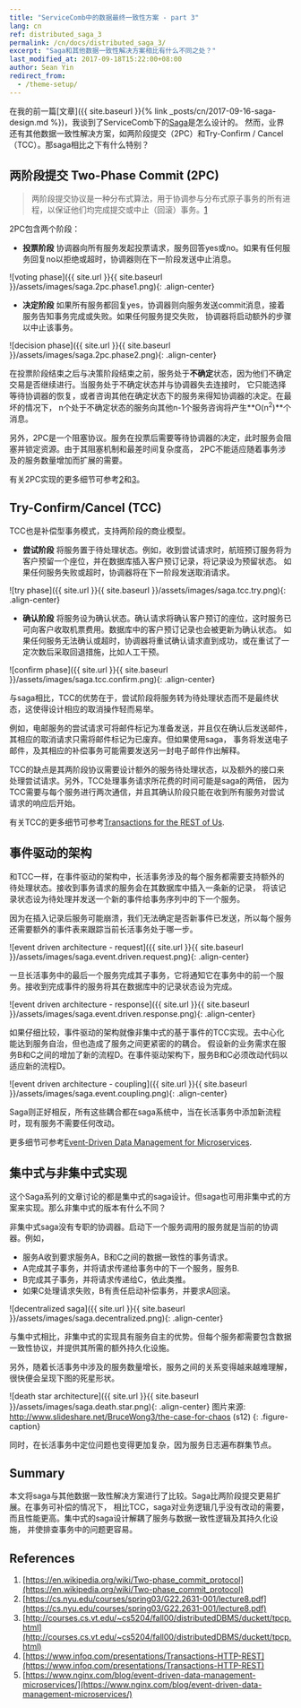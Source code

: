 ```yaml
---
title: "ServiceComb中的数据最终一致性方案 - part 3"
lang: cn
ref: distributed_saga_3
permalink: /cn/docs/distributed_saga_3/
excerpt: "Saga和其他数据一致性解决方案相比有什么不同之处？"
last_modified_at: 2017-09-18T15:22:00+08:00
author: Sean Yin
redirect_from:
  - /theme-setup/
---
```


在我的前一篇[文章]({{ site.baseurl }}{% link _posts/cn/2017-09-16-saga-design.md %})，我谈到了ServiceComb下的[Saga][1]是怎么设计的。
然而，业界还有其他数据一致性解决方案，如两阶段提交（2PC）和Try-Confirm / Cancel（TCC）。那saga相比之下有什么特别？

## 两阶段提交 Two-Phase Commit (2PC)
>两阶段提交协议是一种分布式算法，用于协调参与分布式原子事务的所有进程，以保证他们均完成提交或中止（回滚）事务。[1]

2PC包含两个阶段：
* **投票阶段** 协调器向所有服务发起投票请求，服务回答yes或no。如果有任何服务回复no以拒绝或超时，协调器则在下一阶段发送中止消息。

![voting phase]({{ site.url }}{{ site.baseurl }}/assets/images/saga.2pc.phase1.png){: .align-center}

* **决定阶段** 如果所有服务都回复yes，协调器则向服务发送commit消息，接着服务告知事务完成或失败。如果任何服务提交失败，
协调器将启动额外的步骤以中止该事务。

![decision phase]({{ site.url }}{{ site.baseurl }}/assets/images/saga.2pc.phase2.png){: .align-center}

在投票阶段结束之后与决策阶段结束之前，服务处于**不确定**状态，因为他们不确定交易是否继续进行。当服务处于不确定状态并与协调器失去连接时，
它只能选择等待协调器的恢复，或者咨询其他在确定状态下的服务来得知协调器的决定。在最坏的情况下，
n个处于不确定状态的服务向其他n-1个服务咨询将产生**O(n<sup>2</sup>)**个消息。

另外，2PC是一个阻塞协议。服务在投票后需要等待协调器的决定，此时服务会阻塞并锁定资源。由于其阻塞机制和最差时间复杂度高，
2PC不能适应随着事务涉及的服务数量增加而扩展的需要。

有关2PC实现的更多细节可参考[2]和[3]。

## Try-Confirm/Cancel (TCC)
TCC也是补偿型事务模式，支持两阶段的商业模型。
* **尝试阶段** 将服务置于待处理状态。例如，收到尝试请求时，航班预订服务将为客户预留一个座位，并在数据库插入客户预订记录，将记录设为预留状态。
如果任何服务失败或超时，协调器将在下一阶段发送取消请求。

![try phase]({{ site.url }}{{ site.baseurl }}/assets/images/saga.tcc.try.png){: .align-center}

* **确认阶段** 将服务设为确认状态。确认请求将确认客户预订的座位，这时服务已可向客户收取机票费用。数据库中的客户预订记录也会被更新为确认状态。
如果任何服务无法确认或超时，协调器将重试确认请求直到成功，或在重试了一定次数后采取回退措施，比如人工干预。

![confirm phase]({{ site.url }}{{ site.baseurl }}/assets/images/saga.tcc.confirm.png){: .align-center}

与saga相比，TCC的优势在于，尝试阶段将服务转为待处理状态而不是最终状态，这使得设计相应的取消操作轻而易举。

例如，电邮服务的尝试请求可将邮件标记为准备发送，并且仅在确认后发送邮件，其相应的取消请求只需将邮件标记为已废弃。但如果使用saga，
事务将发送电子邮件，及其相应的补偿事务可能需要发送另一封电子邮件作出解释。

TCC的缺点是其两阶段协议需要设计额外的服务待处理状态，以及额外的接口来处理尝试请求。另外，TCC处理事务请求所花费的时间可能是saga的两倍，
因为TCC需要与每个服务进行两次通信，并且其确认阶段只能在收到所有服务对尝试请求的响应后开始。

有关TCC的更多细节可参考[Transactions for the REST of Us][4].

## 事件驱动的架构
和TCC一样，在事件驱动的架构中，长活事务涉及的每个服务都需要支持额外的待处理状态。接收到事务请求的服务会在其数据库中插入一条新的记录，
将该记录状态设为待处理并发送一个新的事件给事务序列中的下一个服务。
 
因为在插入记录后服务可能崩溃，我们无法确定是否新事件已发送，所以每个服务还需要额外的事件表来跟踪当前长活事务处于哪一步。

![event driven architecture - request]({{ site.url }}{{ site.baseurl }}/assets/images/saga.event.driven.request.png){: .align-center}

一旦长活事务中的最后一个服务完成其子事务，它将通知它在事务中的前一个服务。接收到完成事件的服务将其在数据库中的记录状态设为完成。

![event driven architecture - response]({{ site.url }}{{ site.baseurl }}/assets/images/saga.event.driven.response.png){: .align-center}

如果仔细比较，事件驱动的架构就像非集中式的基于事件的TCC实现。去中心化能达到服务自治，但也造成了服务之间更紧密的的耦合。
假设新的业务需求在服务B和C之间的增加了新的流程D。在事件驱动架构下，服务B和C必须改动代码以适应新的流程D。

![event driven architecture - coupling]({{ site.url }}{{ site.baseurl }}/assets/images/saga.event.coupling.png){: .align-center}

Saga则正好相反，所有这些耦合都在saga系统中，当在长活事务中添加新流程时，现有服务不需要任何改动。

更多细节可参考[Event-Driven Data Management for Microservices][5].

## 集中式与非集中式实现
这个Saga系列的文章讨论的都是集中式的saga设计。但saga也可用非集中式的方案来实现。那么非集中式的版本有什么不同？

非集中式saga没有专职的协调器。启动下一个服务调用的服务就是当前的协调器。例如，
* 服务A收到要求服务A，B和C之间的数据一致性的事务请求。
* A完成其子事务，并将请求传递给事务中的下一个服务，服务B.
* B完成其子事务，并将请求传递给C，依此类推。
* 如果C处理请求失败，B有责任启动补偿事务，并要求A回滚。

![decentralized saga]({{ site.url }}{{ site.baseurl }}/assets/images/saga.decentralized.png){: .align-center}

与集中式相比，非集中式的实现具有服务自主的优势。但每个服务都需要包含数据一致性协议，并提供其所需的额外持久化设施。

另外，随着长活事务中涉及的服务数量增长，服务之间的关系变得越来越难理解，很快便会呈现下图的死星形状。

![death star architecture]({{ site.url }}{{ site.baseurl }}/assets/images/saga.death.star.png){: .align-center}
图片来源: http://www.slideshare.net/BruceWong3/the-case-for-chaos (s12)
{: .figure-caption}

同时，在长活事务中定位问题也变得更加复杂，因为服务日志遍布群集节点。

## Summary
本文将saga与其他数据一致性解决方案进行了比较。Saga比两阶段提交更易扩展。在事务可补偿的情况下，
相比TCC，saga对业务逻辑几乎没有改动的需要，而且性能更高。集中式的saga设计解耦了服务与数据一致性逻辑及其持久化设施，
并使排查事务中的问题更容易。

## References
1. [https://en.wikipedia.org/wiki/Two-phase_commit_protocol](https://en.wikipedia.org/wiki/Two-phase_commit_protocol)
1. [https://cs.nyu.edu/courses/spring03/G22.2631-001/lecture8.pdf](https://cs.nyu.edu/courses/spring03/G22.2631-001/lecture8.pdf)
1. [http://courses.cs.vt.edu/~cs5204/fall00/distributedDBMS/duckett/tpcp.html](http://courses.cs.vt.edu/~cs5204/fall00/distributedDBMS/duckett/tpcp.html)
1. [https://www.infoq.com/presentations/Transactions-HTTP-REST](https://www.infoq.com/presentations/Transactions-HTTP-REST)
1. [https://www.nginx.com/blog/event-driven-data-management-microservices/](https://www.nginx.com/blog/event-driven-data-management-microservices/)

[1]:https://en.wikipedia.org/wiki/Two-phase_commit_protocol
[2]:https://cs.nyu.edu/courses/spring03/G22.2631-001/lecture8.pdf
[3]:http://courses.cs.vt.edu/~cs5204/fall00/distributedDBMS/duckett/tpcp.html
[4]:https://www.infoq.com/presentations/Transactions-HTTP-REST
[5]:https://www.nginx.com/blog/event-driven-data-management-microservices/
